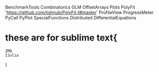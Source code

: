 BenchmarkTools
Combinatorics
GLM
OffsetArrays
Plots
PolyFit 'https://github.com/jishnub/PolyFit.jl#master'
ProfileView
ProgressMeter
PyCall
PyPlot
SpecialFunctions
Distributed
DifferentialEquations
# these are for sublime text{
    ZMQ
    IJulia
}
